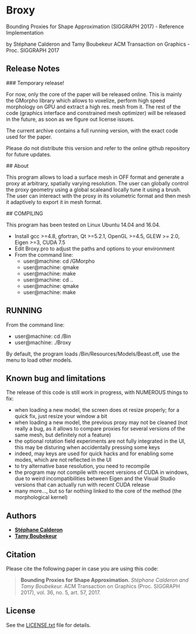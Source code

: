 # Broxy
Bounding Proxies for Shape Approximation (SIGGRAPH 2017) - Reference Implementation

by Stéphane Calderon and Tamy Boubekeur
ACM Transaction on Graphics - Proc. SIGGRAPH 2017

## Release Notes

### Temporary release!

For now, only the core of the paper will be released online. This is mainly the GMorpho library which allows to voxelize, perform high speed morphology on GPU and extract a high res. mesh from it.
The rest of the code (graphics interface and constrained mesh optimizer) will be released in the future, as soon as we figure out license issues.

The current archive contains a full running version, with the exact code used for the paper. 

Please do not distribute this version and refer to the online github repository for future updates.

## About

This program allows to load a surface mesh in OFF format and generate a proxy at arbitrary, spatially varying resolution. 
The user can globally control the proxy geometry using a global scaleand locally tune it using a brush.
The user can intereact with the proxy in its volumetric format and then mesh it adaptively to export it in mesh format.

## COMPILING

This program has been tested on Linux Ubuntu 14.04 and 16.04.
* Install gcc >=4.8, gfortran, Qt >=5.2.1, OpenGL >=4.5, GLEW >= 2.0, Eigen >=3, CUDA 7.5 
* Edit Broxy.pro to adjust the paths and options to your environment
* From the command line:
  * user@machine: cd <path-to-broxy>/GMorpho
  * user@machine: qmake
  * user@machine: make
  * user@machine: cd ..
  * user@machine: qmake
  * user@machine: make

## RUNNING

From the command line:

* user@machine: cd <path-to-broxy>/Bin 
* user@machine: ./Broxy

By default, the program loads <path-to-broxy>/Bin/Resources/Models/Beast.off, use the menu to load other models. 

## Known bug and limitations

The release of this code is still work in progress, with NUMEROUS things to fix:
* when loading a new model, the screen does ot resize properly; for a quick fix, just resize your window a bit
* when loading a new model, the previous proxy may not be cleaned (not really a bug, as it allows to compare proxies for several versions of the same mesh, but definitely not a feature)
* the optional rotation field experiments are not fully integrated in the UI, this may be disturing when accidentally pressing some keys
* indeed, may keys are used for quick hacks and for enabling some modes, which are not reflected in the UI
* to try alternative base resolution, you need to recompile
* the program may not compile with recent versions of CUDA in windows, due to weird incompatibilities between Eigen and the Visual Studio versions that can actually run with recent CUDA release
* many more..., but so far nothing linked to the core of the method (the morphological kernel)

## Authors

* [**Stéphane Calderon**](https://www.linkedin.com/in/st%C3%A9phane-calderon-509ab628/?ppe=1) 
* [**Tamy Boubekeur**](https://www.telecom-paristech.fr/~boubek)

## Citation

Please cite the following paper in case you are using this code:
>**Bounding Proxies for Shape Approximation.** *Stéphane Calderon and Tamy Boubekeur.* ACM Transaction on Graphics (Proc. SIGGRAPH 2017), vol. 36, no. 5, art. 57, 2017.

## License

See the [LICENSE.txt](LICENSE.txt) file for details. 
